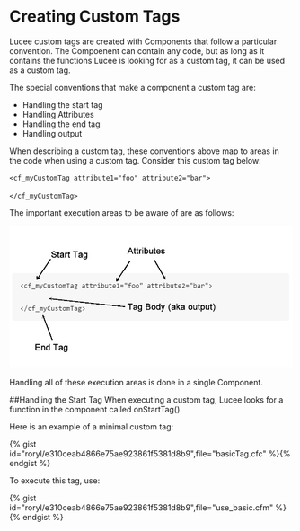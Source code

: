 # Creating Custom Tags

Lucee custom tags are created with Components that follow a particular convention. The Compoenent can contain any code, but as long as it contains the functions Lucee is looking for as a custom tag, it can be used as a custom tag.

The special conventions that make a component a custom tag are:

* Handling the start tag
* Handling Attributes
* Handling the end tag
* Handling output

When describing a custom tag, these conventions above map to areas in the code when using a custom tag. Consider this custom tag below:

```
<cf_myCustomTag attribute1="foo" attribute2="bar">

</cf_myCustomTag>
```

The important execution areas to be aware of are as follows:

![](tag_map.fw.png)

Handling all of these execution areas is done in a single Component.

##Handling the Start Tag
When executing a custom tag, Lucee looks for a function in the component called onStartTag().

Here is an example of a minimal custom tag:

{% gist id="roryl/e310ceab4866e75ae923861f5381d8b9",file="basicTag.cfc" %}{% endgist %}

To execute this tag, use:

{% gist id="roryl/e310ceab4866e75ae923861f5381d8b9",file="use_basic.cfm" %}{% endgist %}
